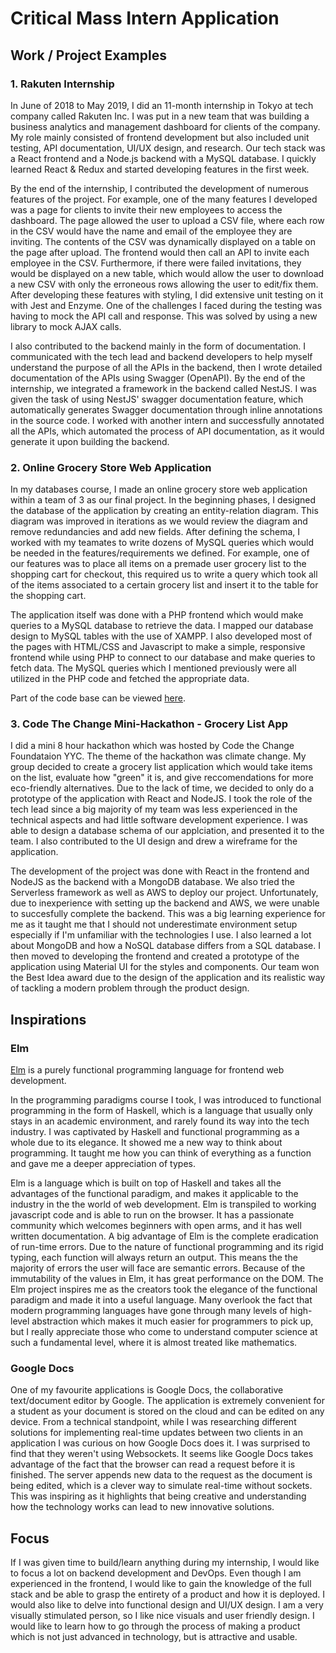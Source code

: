 # Critical Mass Intern Application

## Work / Project Examples
### 1. Rakuten Internship
In June of 2018 to May 2019, I did an 11-month internship in Tokyo at tech company called Rakuten Inc. I was put in a new team that was building a business analytics and management dashboard for clients of the company. My role mainly consisted of frontend development but also included unit testing, API documentation, UI/UX design, and research. Our tech stack was a React frontend and a Node.js backend with a MySQL database. I quickly learned React & Redux and started developing features in the first week.

By the end of the internship, I contributed the development of numerous features of the project. For example, one of the many features I developed was a page for clients to invite their new employees to access the dashboard. The page allowed the user to upload a CSV file, where each row in the CSV would have the name and email of the employee they are inviting. The contents of the CSV was dynamically displayed on a table on the page after upload. The frontend would then call an API to invite each employee in the CSV. Furthermore, if there were failed invitations, they would be displayed on a new table, which would allow the user to download a new CSV with only the erroneous rows allowing the user to edit/fix them. After developing these features with styling, I did extensive unit testing on it with Jest and Enzyme. One of the challenges I faced during the testing was having to mock the API call and response. This was solved by using a new library to mock AJAX calls.

I also contributed to the backend mainly in the form of documentation. I communicated with the tech lead and backend developers to help myself understand the purpose of all the APIs in the backend, then I wrote detailed documentation of the APIs using Swagger (OpenAPI). By the end of the internship, we integrated a framework in the backend called NestJS. I was given the task of using NestJS' swagger documentation feature, which automatically generates Swagger documentation through inline annotations in the source code. I worked with another intern and successfully annotated all the APIs, which automated the process of API documentation, as it would generate it upon building the backend.

### 2. Online Grocery Store Web Application
In my databases course, I made an online grocery store web application within a team of 3 as our final project. In the beginning phases, I designed the database of the application by creating an entity-relation diagram. This diagram was improved in iterations as we would review the diagram and remove redundancies and add new fields. After defining the schema, I worked with my teamates to write dozens of MySQL queries which would be needed in the features/requirements we defined. For example, one of our features was to place all items on a premade user grocery list to the shopping cart for checkout, this required us to write a query which took all of the items associated to a certain grocery list and insert it to the table for the shopping cart.

The application itself was done with a PHP frontend which would make queries to a MySQL database to retrieve the data. I mapped our database design to MySQL tables with the use of XAMPP. I also developed most of the pages with HTML/CSS and Javascript to make a simple, responsive frontend while using PHP to connect to our database and make queries to fetch data. The MySQL queries which I mentioned previously were all utilized in the PHP code and fetched the appropriate data.

Part of the code base can be viewed [here](https://github.com/garlandkhuu/CPSC471GroceryProject).

### 3. Code The Change Mini-Hackathon - Grocery List App
I did a mini 8 hour hackathon which was hosted by Code the Change Foundataion YYC. The theme of the hackathon was climate change. My group decided to create a grocery list application which would take items on the list, evaluate how "green" it is, and give reccomendations for more eco-friendly alternatives. Due to the lack of time, we decided to only do a prototype of the application with React and NodeJS. I took the role of the tech lead since a big majority of my team was less experienced in the technical aspects and had little software development experience. I was able to design a database schema of our applciation, and presented it to the team. I also contributed to the UI design and drew a wireframe for the application.

The development of the project was done with React in the frontend and NodeJS as the backend with a MongoDB database. We also tried the Serverless framework as well as AWS to deploy our project. Unfortunately, due to inexperience with setting up the backend and AWS, we were unable to succesfully complete the backend. This was a big learning experience for me as it taught me that I should not underestimate environment setup especially if I'm unfamiliar with the technologies I use. I also learned a lot about MongoDB and how a NoSQL database differs from a SQL database. I then moved to developing the frontend and created a prototype of the application using Material UI for the styles and components. Our team won the Best Idea award due to the design of the application and its realistic way of tackling a modern problem through the product design.

## Inspirations
### Elm
[Elm](https://elm-lang.org/) is a purely functional programming language for frontend web development.

In the programming paradigms course I took, I was introduced to functional programming in the form of Haskell, which is a language that usually only stays in an academic environment, and rarely found its way into the tech industry. I was captivated by Haskell and functional programming as a whole due to its elegance. It showed me a new way to think about programming. It taught me how you can think of everything as a function and gave me a deeper appreciation of types.

Elm is a language which is built on top of Haskell and takes all the advantages of the functional paradigm, and makes it applicable to the industry in the the world of web development. Elm is transpiled to working javascript code and is able to run on the browser. It has a passionate community which welcomes beginners with open arms, and it has well written documentation. A big advantage of Elm is the complete eradication of run-time errors. Due to the nature of functional programming and its rigid typing, each function will always return an output. This means the the majority of errors the user will face are semantic errors. Because of the immutability of the values in Elm, it has great performance on the DOM. The Elm project inspires me as the creators took the elegance of the functional paradigm and made it into a useful language. Many overlook the fact that modern programming languages have gone through many levels of high-level abstraction which makes it much easier for programmers to pick up, but I really appreciate those who come to understand computer science at such a fundamental level, where it is almost treated like mathematics.

### Google Docs
One of my favourite applications is Google Docs, the collaborative text/document editor by Google. The application is extremely convenient for a student as your document is stored on the cloud and can be edited on any device. From a technical standpoint, while I was researching different solutions for implementing real-time updates between two clients in an application I was curious on how Google Docs does it. I was surprised to find that they weren't using Websockets. It seems like Google Docs takes advantage of the fact that the browser can read a request before it is finished. The server appends new data to the request as the document is being edited, which is a clever way to simulate real-time without sockets. This was inspiring as it highlights that being creative and understanding how the technology works can lead to new innovative solutions.

## Focus
If I was given time to build/learn anything during my internship, I would like to focus a lot on backend development and DevOps. Even though I am experienced in the frontend, I would like to gain the knowledge of the full stack and be able to grasp the entirety of a product and how it is deployed. I would also like to delve into functional design and UI/UX design. I am a very visually stimulated person, so I like nice visuals and user friendly design. I would like to learn how to go through the process of making a product which is not just advanced in technology, but is attractive and usable.
